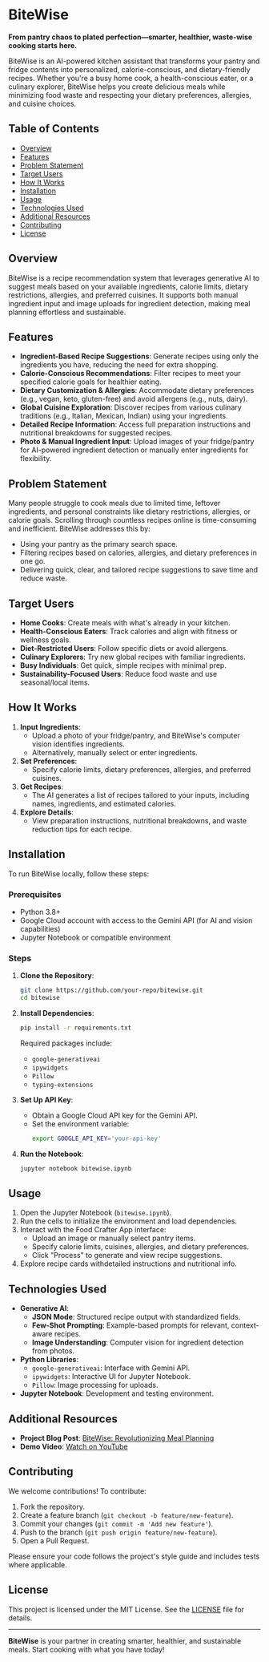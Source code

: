 # BiteWise

**From pantry chaos to plated perfection—smarter, healthier, waste-wise cooking starts here.**

BiteWise is an AI-powered kitchen assistant that transforms your pantry and fridge contents into personalized, calorie-conscious, and dietary-friendly recipes. Whether you're a busy home cook, a health-conscious eater, or a culinary explorer, BiteWise helps you create delicious meals while minimizing food waste and respecting your dietary preferences, allergies, and cuisine choices.

## Table of Contents
- [Overview](#overview)
- [Features](#features)
- [Problem Statement](#problem-statement)
- [Target Users](#target-users)
- [How It Works](#how-it-works)
- [Installation](#installation)
- [Usage](#usage)
- [Technologies Used](#technologies-used)
- [Additional Resources](#additional-resources)
- [Contributing](#contributing)
- [License](#license)

## Overview
BiteWise is a recipe recommendation system that leverages generative AI to suggest meals based on your available ingredients, calorie limits, dietary restrictions, allergies, and preferred cuisines. It supports both manual ingredient input and image uploads for ingredient detection, making meal planning effortless and sustainable.

## Features
- **Ingredient-Based Recipe Suggestions**: Generate recipes using only the ingredients you have, reducing the need for extra shopping.
- **Calorie-Conscious Recommendations**: Filter recipes to meet your specified calorie goals for healthier eating.
- **Dietary Customization & Allergies**: Accommodate dietary preferences (e.g., vegan, keto, gluten-free) and avoid allergens (e.g., nuts, dairy).
- **Global Cuisine Exploration**: Discover recipes from various culinary traditions (e.g., Italian, Mexican, Indian) using your ingredients.
- **Detailed Recipe Information**: Access full preparation instructions and nutritional breakdowns for suggested recipes.
- **Photo & Manual Ingredient Input**: Upload images of your fridge/pantry for AI-powered ingredient detection or manually enter ingredients for flexibility.

## Problem Statement
Many people struggle to cook meals due to limited time, leftover ingredients, and personal constraints like dietary restrictions, allergies, or calorie goals. Scrolling through countless recipes online is time-consuming and inefficient. BiteWise addresses this by:
- Using your pantry as the primary search space.
- Filtering recipes based on calories, allergies, and dietary preferences in one go.
- Delivering quick, clear, and tailored recipe suggestions to save time and reduce waste.

## Target Users
- **Home Cooks**: Create meals with what's already in your kitchen.
- **Health-Conscious Eaters**: Track calories and align with fitness or wellness goals.
- **Diet-Restricted Users**: Follow specific diets or avoid allergens.
- **Culinary Explorers**: Try new global recipes with familiar ingredients.
- **Busy Individuals**: Get quick, simple recipes with minimal prep.
- **Sustainability-Focused Users**: Reduce food waste and use seasonal/local items.

## How It Works
1. **Input Ingredients**:
   - Upload a photo of your fridge/pantry, and BiteWise's computer vision identifies ingredients.
   - Alternatively, manually select or enter ingredients.
2. **Set Preferences**:
   - Specify calorie limits, dietary preferences, allergies, and preferred cuisines.
3. **Get Recipes**:
   - The AI generates a list of recipes tailored to your inputs, including names, ingredients, and estimated calories.
4. **Explore Details**:
   - View preparation instructions, nutritional breakdowns, and waste reduction tips for each recipe.

## Installation
To run BiteWise locally, follow these steps:

### Prerequisites
- Python 3.8+
- Google Cloud account with access to the Gemini API (for AI and vision capabilities)
- Jupyter Notebook or compatible environment

### Steps
1. **Clone the Repository**:
   ```bash
   git clone https://github.com/your-repo/bitewise.git
   cd bitewise
   ```

2. **Install Dependencies**:
   ```bash
   pip install -r requirements.txt
   ```
   Required packages include:
   - `google-generativeai`
   - `ipywidgets`
   - `Pillow`
   - `typing-extensions`

3. **Set Up API Key**:
   - Obtain a Google Cloud API key for the Gemini API.
   - Set the environment variable:
     ```bash
     export GOOGLE_API_KEY='your-api-key'
     ```

4. **Run the Notebook**:
   ```bash
   jupyter notebook bitewise.ipynb
   ```

## Usage
1. Open the Jupyter Notebook (`bitewise.ipynb`).
2. Run the cells to initialize the environment and load dependencies.
3. Interact with the Food Crafter App interface:
   - Upload an image or manually select pantry items.
   - Specify calorie limits, cuisines, allergies, and dietary preferences.
   - Click "Process" to generate and view recipe suggestions.
4. Explore recipe cards withdetailed instructions and nutritional info.

## Technologies Used
- **Generative AI**:
  - **JSON Mode**: Structured recipe output with standardized fields.
  - **Few-Shot Prompting**: Example-based prompts for relevant, context-aware recipes.
  - **Image Understanding**: Computer vision for ingredient detection from photos.
- **Python Libraries**:
  - `google-generativeai`: Interface with Gemini API.
  - `ipywidgets`: Interactive UI for Jupyter Notebook.
  - `Pillow`: Image processing for uploads.
- **Jupyter Notebook**: Development and testing environment.

## Additional Resources
- **Project Blog Post**: [BiteWise: Revolutionizing Meal Planning](https://medium.com/@srastegarnia/bitewise-revolutionizing-meal-planning-with-your-ai-kitchen-assistant-fa76724b6ce9)
- **Demo Video**: [Watch on YouTube](https://www.youtube.com/watch?v=bUXtz69sTOs&t=7s)

## Contributing
We welcome contributions! To contribute:
1. Fork the repository.
2. Create a feature branch (`git checkout -b feature/new-feature`).
3. Commit your changes (`git commit -m 'Add new feature'`).
4. Push to the branch (`git push origin feature/new-feature`).
5. Open a Pull Request.

Please ensure your code follows the project's style guide and includes tests where applicable.

## License
This project is licensed under the MIT License. See the [LICENSE](LICENSE) file for details.

---

**BiteWise** is your partner in creating smarter, healthier, and sustainable meals. Start cooking with what you have today!
